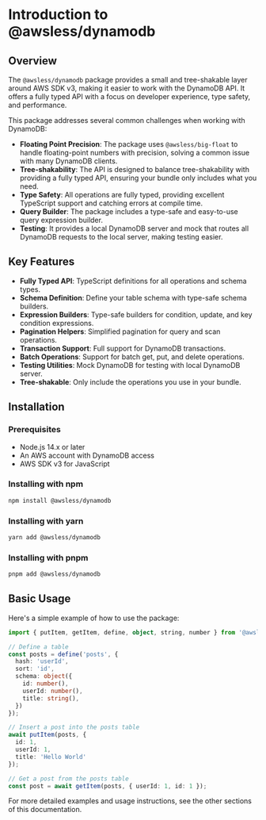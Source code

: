 # Introduction to @awsless/dynamodb

## Overview

The `@awsless/dynamodb` package provides a small and tree-shakable layer around AWS SDK v3, making it easier to work with the DynamoDB API. It offers a fully typed API with a focus on developer experience, type safety, and performance.

This package addresses several common challenges when working with DynamoDB:

- **Floating Point Precision**: The package uses `@awsless/big-float` to handle floating-point numbers with precision, solving a common issue with many DynamoDB clients.
- **Tree-shakability**: The API is designed to balance tree-shakability with providing a fully typed API, ensuring your bundle only includes what you need.
- **Type Safety**: All operations are fully typed, providing excellent TypeScript support and catching errors at compile time.
- **Query Builder**: The package includes a type-safe and easy-to-use query expression builder.
- **Testing**: It provides a local DynamoDB server and mock that routes all DynamoDB requests to the local server, making testing easier.

## Key Features

- **Fully Typed API**: TypeScript definitions for all operations and schema types.
- **Schema Definition**: Define your table schema with type-safe schema builders.
- **Expression Builders**: Type-safe builders for condition, update, and key condition expressions.
- **Pagination Helpers**: Simplified pagination for query and scan operations.
- **Transaction Support**: Full support for DynamoDB transactions.
- **Batch Operations**: Support for batch get, put, and delete operations.
- **Testing Utilities**: Mock DynamoDB for testing with local DynamoDB server.
- **Tree-shakable**: Only include the operations you use in your bundle.

## Installation

### Prerequisites

- Node.js 14.x or later
- An AWS account with DynamoDB access
- AWS SDK v3 for JavaScript

### Installing with npm

```bash
npm install @awsless/dynamodb
```

### Installing with yarn

```bash
yarn add @awsless/dynamodb
```

### Installing with pnpm

```bash
pnpm add @awsless/dynamodb
```

## Basic Usage

Here's a simple example of how to use the package:

```typescript
import { putItem, getItem, define, object, string, number } from '@awsless/dynamodb';

// Define a table
const posts = define('posts', {
  hash: 'userId',
  sort: 'id',
  schema: object({
    id: number(),
    userId: number(),
    title: string(),
  })
});

// Insert a post into the posts table
await putItem(posts, {
  id: 1,
  userId: 1,
  title: 'Hello World'
});

// Get a post from the posts table
const post = await getItem(posts, { userId: 1, id: 1 });
```

For more detailed examples and usage instructions, see the other sections of this documentation.
